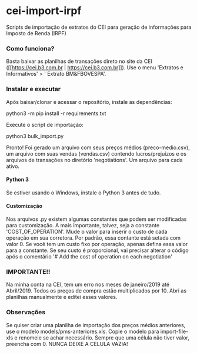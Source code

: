 # cei-import-irpf

Scripts de importação de extratos do CEI para geração de informações para Imposto de Renda (IRPF)

### Como funciona?

Basta baixar as planilhas de transações direto no site da CEI ([[https://cei.b3.com.br | https://cei.b3.com.br]]). Use o menu 'Extratos e Informativos' > '
Extrato BM&FBOVESPA'.

### Instalar e executar

Após baixar/clonar e acessar o repositório, instale as dependências:

  python3 -m pip install -r requirements.txt

Execute o script de importação:

  python3 bulk_import.py

Pronto! Foi gerado um arquivo com seus preços médios (preco-medio.csv), um arquivo com suas vendas (vendas.csv) contendo lucros/prejuízos e os arquivos de transações no diretório 'negotiations'. Um arquivo para cada ativo.

#### Python 3

Se estiver usando o Windows, instale o Python 3 antes de tudo.

#### Customização

Nos arquivos .py existem algumas constantes que podem ser modificadas para customização. A mais importante, talvez, seja a constante 'COST_OF_OPERATION'. Mude o valor para inserir o custo de cada operação em sua corretora. Por padrão, essa contante está setada com valor 0. Se você tem um custo fixo por operação, apenas defina essa valor para a constante. Se seu custo é proporcional, vai precisar alterar o código após o comentário '# Add the cost of operation on each negotiation'

### IMPORTANTE!!

Na minha conta na CEI, tem um erro nos meses de janeiro/2019 até Abril/2019. Todos os preços de compra estão multiplicados por 10. Abri as planilhas manualmente e editei esses valores.


### Observações

Se quiser criar uma planilha de importação dos preços médios anteriores, use o modelo models/pms-anteriores.xls. Copie o modelo para import-file-xls e renomeie se achar necessário. Sempre que uma célula não tiver valor, preencha com 0. NUNCA DEIXE A CELULA VAZIA!